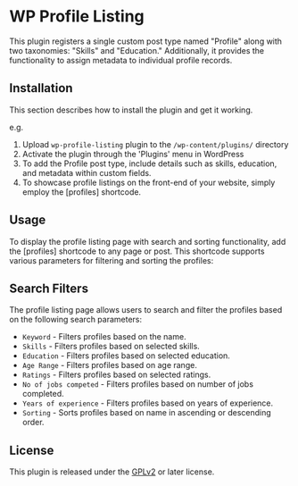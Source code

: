 # WP Profile Listing

This plugin registers a single custom post type named "Profile" along with two taxonomies: "Skills" and "Education." Additionally, it provides the functionality to assign metadata to individual profile records.

## Installation

This section describes how to install the plugin and get it working.

e.g.

1. Upload `wp-profile-listing` plugin to the `/wp-content/plugins/` directory
1. Activate the plugin through the 'Plugins' menu in WordPress
3. To add the Profile post type, include details such as skills, education, and metadata within custom fields.
4. To showcase profile listings on the front-end of your website, simply employ the [profiles] shortcode.

## Usage

To display the profile listing page with search and sorting functionality, add the [profiles] shortcode to any page or post. This shortcode supports various parameters for filtering and sorting the profiles:

## Search Filters

The profile listing page allows users to search and filter the profiles based on the following search parameters:

- `Keyword` - Filters profiles based on the name.
- `Skills` - Filters profiles based on selected skills.
- `Education` - Filters profiles based on selected education.
- `Age Range` - Filters profiles based on age range.
- `Ratings` - Filters profiles based on selected ratings.
- `No of jobs competed` - Filters profiles based on number of jobs completed.
- `Years of experience` - Filters profiles based on years of experience.
- `Sorting` - Sorts profiles based on name in ascending or descending order.

## License

This plugin is released under the [GPLv2](http://www.gnu.org/licenses/gpl-2.0.html) or later license.
